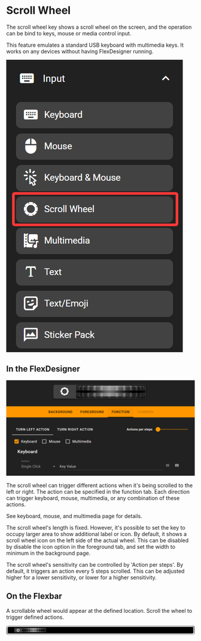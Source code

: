# Scroll Wheel

The scroll wheel key shows a scroll wheel on the screen, and the operation can be bind to keys, mouse or media control input.

This feature emulates a standard USB keyboard with multimedia keys. It works on any devices without having FlexDesigner running.

![1744984064607](image/scroll_wheel/1744984064607.png)

## In the FlexDesigner

![1744984053455](image/scroll_wheel/1744984053455.png)

The scroll wheel can trigger different actions when it's being scrolled to the left or right. The action can be specified in the function tab. Each direction can trigger keyboard, mouse, multimedia, or any combination of these actions.

See keyboard, mouse, and multimedia page for details.

The scroll wheel's length is fixed. However, it's possible to set the key to occupy larger area to show additional label or icon. By default, it shows a scroll wheel icon on the left side of the actual wheel. This can be disabled by disable the icon option in the foreground tab, and set the width to minimum in the background page.

The scroll wheel's sensitivity can be controlled by 'Action per steps'. By default, it triggers an action every 5 steps scrolled. This can be adjusted higher for a lower sensitivity, or lower for a higher sensitivity.

## On the Flexbar

A scrollable wheel would appear at the defined location. Scroll the wheel to trigger defined actions.

![1744984389760](image/scroll_wheel/1744984389760.png)

